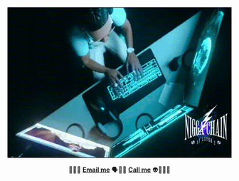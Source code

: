 <div align="center">
  <img width="600" height="338" src="./banner.gif" alt="Banner GIF" />
</div>
<p align="center">
🧟💀🥶
<b><a href="mailto:xartyacode@gmail.com">Email me</a></b>
🗣️💯🔥
<b><a href="https://youtu.be/tngB1YfI5Sk">Call me</a></b>
👽😶‍🌫️🤖
</p>
